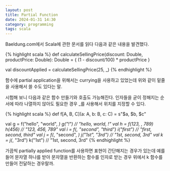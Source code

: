```yaml
---
layout: post
title: Partial Function
date: 2024-01-31 14:30
category: programming
tags: scala
---
```


Baeldung.com에서 Scala에 관한 문서를 읽다 다음과 같은 내용을 발견했다. 

{% highlight scala %}
def calculateSellingPrice(discount: Double, productPrice: Double): Double = {
  (1 - discount/100) * productPrice
}

val discountApplied = calculateSellingPrice(25, _)
{% endhighlight %}

함수에 partial application을 위해서는 currying을 사용하고 있었는데 위와 같이 밑줄을 사용해서 쓸 수도 있다는 말.

시험해 보니 다음과 같은 함수 만들기와 호출도 가능해진다. 인자들을 굳이 정해지는 순서에 따라 나열하지 않아도 필요한 경우 _를 사용해서 위치를 지정할 수 있다.

{% highlight scala %}
def f[A, B, C](a: A, b: B, c: C) = s"$a, $b, $c"

val g = f("hello", "world", _)
g("!")   // "hello, world, !"
val h = f(123, _, 789)
h(456)   // "123, 456, 789"
val i = f(_, "second", "third")
i("first") // "first, second, third"
val j = f(_, "second", _)
j("1st", "3rd")  // "1st, second, 3rd"
val k = j(_, "3rd")
k("1st") // "1st, second, 3rd"
{% endhighlight %}

가끔씩 partially applied function를 사용하면 표현이 간단해지는 경우가 있는데 예를 들어 문자열 하나를 받아 문자열을 반환하는 함수를 인자로 받는 경우 위에서 k 함수를 만들어 전달하는 경우랄까. 